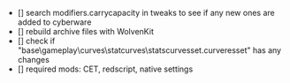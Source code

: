 - [] search modifiers.carrycapacity in tweaks to see if any new ones are added to cyberware
- [] rebuild archive files with WolvenKit
- [] check if "base\gameplay\curves\statcurves\statscurvesset.curveresset" has any changes
- [] required mods: CET, redscript, native settings